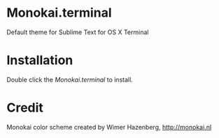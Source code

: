 Monokai.terminal
====================

Default theme for Sublime Text for OS X Terminal


Installation
============

Double click the _Monokai.terminal_ to install.


Credit
==========

Monokai color scheme created by Wimer Hazenberg, http://monokai.nl